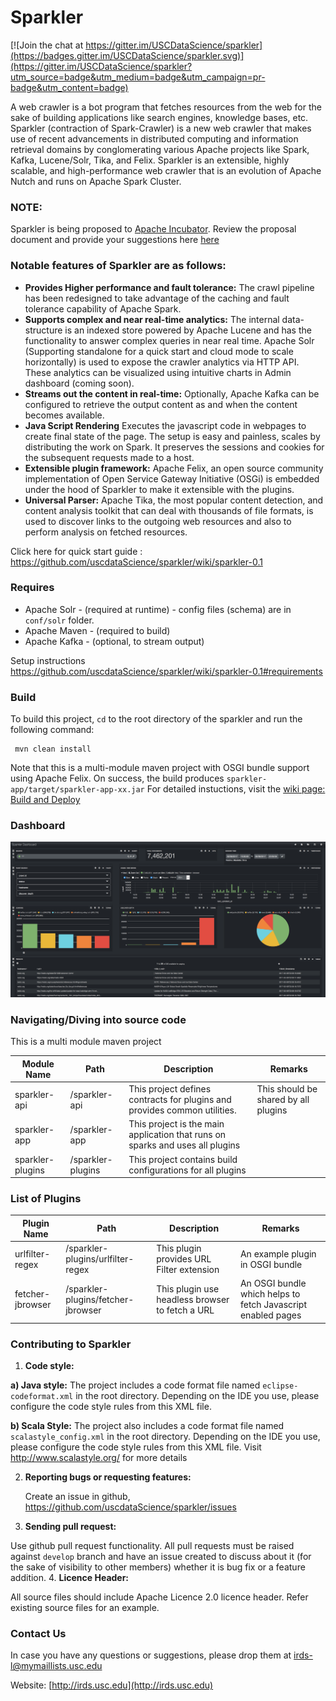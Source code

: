 
# Sparkler

[![Join the chat at https://gitter.im/USCDataScience/sparkler](https://badges.gitter.im/USCDataScience/sparkler.svg)](https://gitter.im/USCDataScience/sparkler?utm_source=badge&utm_medium=badge&utm_campaign=pr-badge&utm_content=badge)

A web crawler is a bot program that fetches resources from the web for the sake of building applications like search engines, knowledge bases, etc. Sparkler (contraction of Spark-Crawler) is a new web crawler that makes use of recent advancements in distributed computing and information retrieval domains by conglomerating various Apache projects like Spark, Kafka, Lucene/Solr, Tika, and Felix. Sparkler is an extensible, highly scalable, and high-performance web crawler that is an evolution of Apache Nutch and runs on Apache Spark Cluster. 

### NOTE:
Sparkler is being proposed to [Apache Incubator](http://incubator.apache.org/). Review the proposal document and provide your suggestions here [here](https://docs.google.com/document/d/1SU0YESlY5JViA9ezCSPr_SSF9e9VuvyFRICupGlfUKs/edit?usp=sharing) 

### Notable features of Sparkler are as follows:

* **Provides Higher performance and fault tolerance:** The crawl pipeline has been redesigned to take advantage of the caching and fault tolerance capability of Apache Spark.
* **Supports complex and near real-time analytics:** The internal data-structure is an indexed store powered by Apache Lucene and has the functionality to answer complex queries in near real time. Apache Solr (Supporting standalone for a quick start and cloud mode to scale horizontally) is used to expose the crawler analytics via HTTP API. These analytics can be visualized using intuitive charts in Admin dashboard (coming soon).
* **Streams out the content in real-time:** Optionally, Apache Kafka can be configured to retrieve the output content as and when the content becomes available.
* **Java Script Rendering** Executes the javascript code in webpages to create final state of the page. The setup is easy and painless, scales by distributing the work on Spark. It preserves the sessions and cookies for the subsequent requests made to a host.
* **Extensible plugin framework:** Apache Felix, an open source community implementation of Open Service Gateway Initiative (OSGi) is embedded under the hood of Sparkler to make it extensible with the plugins.
* **Universal Parser:** Apache Tika, the most popular content detection, and content analysis toolkit that can deal with thousands of file formats, is used to discover links to the outgoing web resources and also to perform analysis on fetched resources.


Click here for quick start guide : https://github.com/uscdataScience/sparkler/wiki/sparkler-0.1

### Requires
  * Apache Solr - (required at runtime) - config files (schema) are in `conf/solr` folder.
  * Apache Maven - (required to build)
  * Apache Kafka - (optional, to stream output) 

Setup instructions https://github.com/uscdataScience/sparkler/wiki/sparkler-0.1#requirements

### Build
 To build this project, `cd` to the root directory of the sparkler and run the following command:

     mvn clean install
 
 Note that this is a multi-module maven project with OSGI bundle support using Apache Felix.
 On success, the build produces `sparkler-app/target/sparkler-app-xx.jar`
 For detailed instuctions, visit the [wiki page: Build and Deploy](https://github.com/USCDataScience/sparkler/wiki/Build-and-Deploy)

### Dashboard
![](docs/Sparkler-Dashboard.png)


### Navigating/Diving into source code
This is a multi module maven project


| Module Name| Path | Description | Remarks |
|---------    |-------|----|----|
|sparkler-api | /sparkler-api | This project defines contracts for plugins and provides common utilities. | This should be shared by all plugins |
|sparkler-app | /sparkler-app  | This project is the main application that runs on sparks and uses all plugins | |
|sparkler-plugins | /sparkler-plugins | This project contains build configurations for all plugins  | |


### List of Plugins

| Plugin Name| Path | Description | Remarks |
|---------    |-------|----|----|
|urlfilter-regex | /sparkler-plugins/urlfilter-regex | This plugin provides URL Filter extension | An example plugin in OSGI bundle |
|fetcher-jbrowser | /sparkler-plugins/fetcher-jbrowser | This plugin use headless browser to fetch a URL | An OSGI bundle which helps to fetch Javascript enabled pages |


### Contributing to Sparkler
1. **Code style:**

 **a) Java style:** The project includes a code format file named  `eclipse-codeformat.xml` in the root directory.
 Depending on the IDE you use, please configure the code style rules from this XML file.

 **b) Scala Style:** The project also includes a code format file named `scalastyle_config.xml` in the root directory.
 Depending on the IDE you use, please configure the code style rules from this XML file. Visit http://www.scalastyle.org/
 for more details

2. **Reporting bugs or requesting features:**

   Create an issue in github, https://github.com/uscdataScience/sparkler/issues

3. **Sending pull request:**

  Use github pull request functionality. All pull requests must be raised against `develop` branch and have an issue created to discuss about it (for the sake of visibility to other members) whether it is bug fix or a feature addition.
4. **Licence Header:**

  All source files should include Apache Licence 2.0 licence header. Refer existing source files for an example.


### Contact Us

In case you have any questions or suggestions, please drop them at [irds-l@mymaillists.usc.edu](mailto:irds-l@mymaillists.usc.edu)

Website: [http://irds.usc.edu](http://irds.usc.edu)

